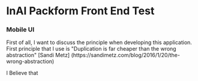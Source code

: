 # InAI Packform Front End Test

### Mobile UI
<p>
    First of all, I want to discuss the principle when developing this application. First principle that I use is "Duplication is far cheaper than the wrong abstraction" [Sandi Metz] (https://sandimetz.com/blog/2016/1/20/the-wrong-abstraction)
</p>

<p>
    I Believe that
</p>